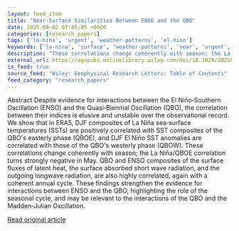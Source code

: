 ```yaml
---
layout: feed_item
title: "Near‐Surface Similarities Between ENSO and the QBO"
date: 2025-09-02 07:45:05 +0000
categories: [research_papers]
tags: ['la-nina', 'urgent', 'weather-patterns', 'el-nino']
keywords: ['la-nina', 'surface', 'weather-patterns', 'near', 'urgent', 'el-nino', 'similarities']
description: "These correlations change coherently with season; the La Niña/QBOE correlation turns strongly negative in May"
external_url: https://agupubs.onlinelibrary.wiley.com/doi/10.1029/2025GL116360?af=R
is_feed: true
source_feed: "Wiley: Geophysical Research Letters: Table of Contents"
feed_category: "research_papers"
---
```


Abstract Despite evidence for interactions between the El Niño‐Southern Oscillation (ENSO) and the Quasi‐Biennial Oscillation (QBO), the correlation between their indices is elusive and unstable over the observational record. We show that in ERA5, DJF composites of La Niña sea‐surface temperatures (SSTs) are positively correlated with SST composites of the QBO's easterly phase (QBOE), and DJF El Niño SST anomalies are correlated with those of the QBO's westerly phase (QBOW). These correlations change coherently with season; the La Niña/QBOE correlation turns strongly negative in May. QBO and ENSO composites of the surface fluxes of latent heat, the surface absorbed short wave radiation, and the outgoing longwave radiation, are also highly correlated, again with a coherent annual cycle. These findings strengthen the evidence for interactions between ENSO and the QBO, highlighting the role of the seasonal cycle, and may be relevant to the interactions of the QBO and the Madden‐Julian Oscillation.

[Read original article](https://agupubs.onlinelibrary.wiley.com/doi/10.1029/2025GL116360?af=R)
